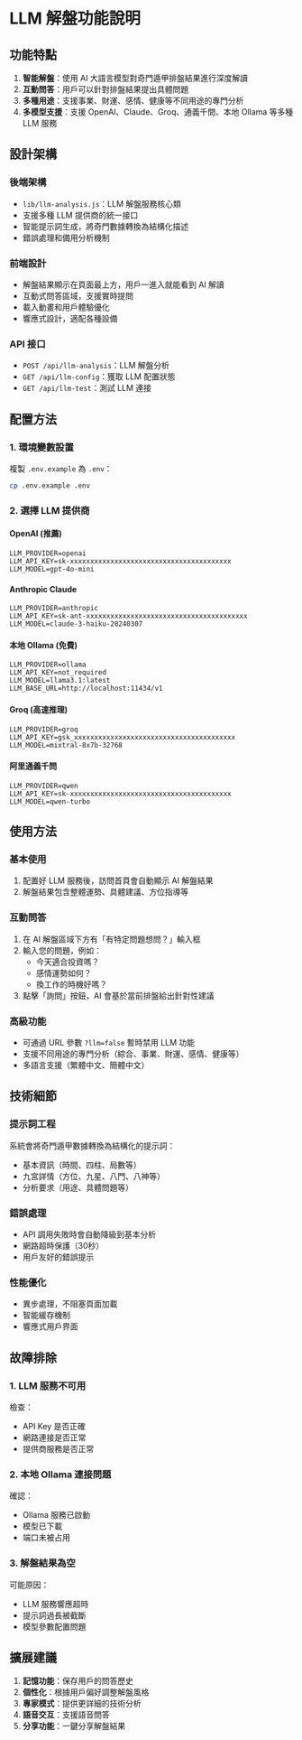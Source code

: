 # LLM 解盤功能說明

## 功能特點

1. **智能解盤**：使用 AI 大語言模型對奇門遁甲排盤結果進行深度解讀
2. **互動問答**：用戶可以針對排盤結果提出具體問題
3. **多種用途**：支援事業、財運、感情、健康等不同用途的專門分析
4. **多模型支援**：支援 OpenAI、Claude、Groq、通義千問、本地 Ollama 等多種 LLM 服務

## 設計架構

### 後端架構
- `lib/llm-analysis.js`：LLM 解盤服務核心類
- 支援多種 LLM 提供商的統一接口
- 智能提示詞生成，將奇門數據轉換為結構化描述
- 錯誤處理和備用分析機制

### 前端設計
- 解盤結果顯示在頁面最上方，用戶一進入就能看到 AI 解讀
- 互動式問答區域，支援實時提問
- 載入動畫和用戶體驗優化
- 響應式設計，適配各種設備

### API 接口
- `POST /api/llm-analysis`：LLM 解盤分析
- `GET /api/llm-config`：獲取 LLM 配置狀態
- `GET /api/llm-test`：測試 LLM 連接

## 配置方法

### 1. 環境變數設置
複製 `.env.example` 為 `.env`：
```bash
cp .env.example .env
```

### 2. 選擇 LLM 提供商

#### OpenAI (推薦)
```env
LLM_PROVIDER=openai
LLM_API_KEY=sk-xxxxxxxxxxxxxxxxxxxxxxxxxxxxxxxxxxxxxxxx
LLM_MODEL=gpt-4o-mini
```

#### Anthropic Claude
```env
LLM_PROVIDER=anthropic
LLM_API_KEY=sk-ant-xxxxxxxxxxxxxxxxxxxxxxxxxxxxxxxxxxxxxxxx
LLM_MODEL=claude-3-haiku-20240307
```

#### 本地 Ollama (免費)
```env
LLM_PROVIDER=ollama
LLM_API_KEY=not_required
LLM_MODEL=llama3.1:latest
LLM_BASE_URL=http://localhost:11434/v1
```

#### Groq (高速推理)
```env
LLM_PROVIDER=groq
LLM_API_KEY=gsk_xxxxxxxxxxxxxxxxxxxxxxxxxxxxxxxxxxxxxxxx
LLM_MODEL=mixtral-8x7b-32768
```

#### 阿里通義千問
```env
LLM_PROVIDER=qwen
LLM_API_KEY=sk-xxxxxxxxxxxxxxxxxxxxxxxxxxxxxxxxxxxxxxxx
LLM_MODEL=qwen-turbo
```

## 使用方法

### 基本使用
1. 配置好 LLM 服務後，訪問首頁會自動顯示 AI 解盤結果
2. 解盤結果包含整體運勢、具體建議、方位指導等

### 互動問答
1. 在 AI 解盤區域下方有「有特定問題想問？」輸入框
2. 輸入您的問題，例如：
   - 今天適合投資嗎？
   - 感情運勢如何？
   - 換工作的時機好嗎？
3. 點擊「詢問」按鈕，AI 會基於當前排盤給出針對性建議

### 高級功能
- 可通過 URL 參數 `?llm=false` 暫時禁用 LLM 功能
- 支援不同用途的專門分析（綜合、事業、財運、感情、健康等）
- 多語言支援（繁體中文、簡體中文）

## 技術細節

### 提示詞工程
系統會將奇門遁甲數據轉換為結構化的提示詞：
- 基本資訊（時間、四柱、局數等）
- 九宮詳情（方位、九星、八門、八神等）
- 分析要求（用途、具體問題等）

### 錯誤處理
- API 調用失敗時會自動降級到基本分析
- 網路超時保護（30秒）
- 用戶友好的錯誤提示

### 性能優化
- 異步處理，不阻塞頁面加載
- 智能緩存機制
- 響應式用戶界面

## 故障排除

### 1. LLM 服務不可用
檢查：
- API Key 是否正確
- 網路連接是否正常
- 提供商服務是否正常

### 2. 本地 Ollama 連接問題
確認：
- Ollama 服務已啟動
- 模型已下載
- 端口未被占用

### 3. 解盤結果為空
可能原因：
- LLM 服務響應超時
- 提示詞過長被截斷
- 模型參數配置問題

## 擴展建議

1. **記憶功能**：保存用戶的問答歷史
2. **個性化**：根據用戶偏好調整解盤風格
3. **專家模式**：提供更詳細的技術分析
4. **語音交互**：支援語音問答
5. **分享功能**：一鍵分享解盤結果

